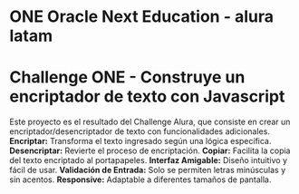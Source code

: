 # ONE Oracle Next Education - alura latam
# Challenge ONE - Construye un encriptador de texto con Javascript
Este proyecto es el resultado del Challenge Alura, que consiste en crear un encriptador/desencriptador de texto con funcionalidades adicionales.
**Encriptar:** Transforma el texto ingresado según una lógica específica.
**Desencriptar:** Revierte el proceso de encriptación.
**Copiar:** Facilita la copia del texto encriptado al portapapeles.
**Interfaz Amigable:** Diseño intuitivo y fácil de usar.
**Validación de Entrada:** Solo se permiten letras minúsculas y sin acentos.
**Responsive:** Adaptable a diferentes tamaños de pantalla.